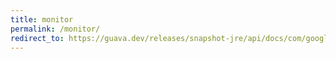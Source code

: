 ```yaml
---
title: monitor
permalink: /monitor/
redirect_to: https://guava.dev/releases/snapshot-jre/api/docs/com/google/common/util/concurrent/Monitor.html
---
```

